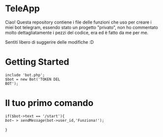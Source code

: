 # TeleApp

Ciao! Questa repository contiene i file delle funzioni che uso per creare i miei bot telegram, essendo stato un progetto "privato", non ho commentato molto dettagliatamente i pezzi del codice, era ed è fatto da me per me. 


Sentiti libero di suggerire delle modifiche :D

# Getting Started

<code>include 'bot.php'; </code> <br>
<code>$bot = new Bot('TOKEN DEL BOT'); </code>


# Il tuo primo comando

<code>if($bot->text == '/start'){</code><br>
  <code>$bot->sendMessage($bot->user_id,'Funziona!'); </code> <br>
<code>}</code>
